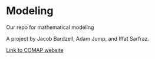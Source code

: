 # Modeling
Our repo for mathematical modeling

A project by Jacob Bardzell, Adam Jump, and Iffat Sarfraz.

[Link to COMAP website](http://www.comap.com/undergraduate/contests/)
